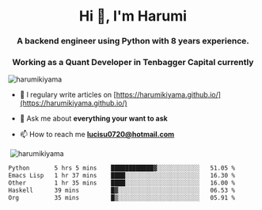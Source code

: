<h1 align="center">Hi 👋, I'm Harumi</h1>
<h3 align="center">A backend engineer using <b>Python</b> with 8 years experience.</h3>
<h3 align="center">Working as a Quant Developer in <b>Tenbagger Capital</b> currently</h3>

<p align="left"> <img src="https://komarev.com/ghpvc/?username=harumikiyama" alt="harumikiyama" /> </p>


- 📝 I regulary write articles on [https://harumikiyama.github.io/](https://harumikiyama.github.io/)

- 💬 Ask me about **everything your want to ask**

- 📫 How to reach me **lucisu0720@hotmail.com**

<p>&nbsp;<img align="center" src="https://github-readme-stats.vercel.app/api?username=harumikiyama&show_icons=true" alt="harumikiyama" /></p>


<!--START_SECTION:waka-->

```txt
Python       5 hrs 5 mins    ████████████▓░░░░░░░░░░░░   51.05 %
Emacs Lisp   1 hr 37 mins    ████░░░░░░░░░░░░░░░░░░░░░   16.30 %
Other        1 hr 35 mins    ████░░░░░░░░░░░░░░░░░░░░░   16.00 %
Haskell      39 mins         █▓░░░░░░░░░░░░░░░░░░░░░░░   06.53 %
Org          35 mins         █▒░░░░░░░░░░░░░░░░░░░░░░░   05.91 %
```

<!--END_SECTION:waka-->
